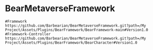# BearMetaverseFramework
    #Framework
    https://github.com/Barbearian/BearMetaverseFramework.git?path=/My Project/Assets/Plugins/BearFramework/BearFramework-main#Version1.0
    #Framework-Controller
    https://github.com/Barbearian/BearMetaverseFramework.git?path=/My Project/Assets/Plugins/BearFramework/BearCharacter#Version1.0

